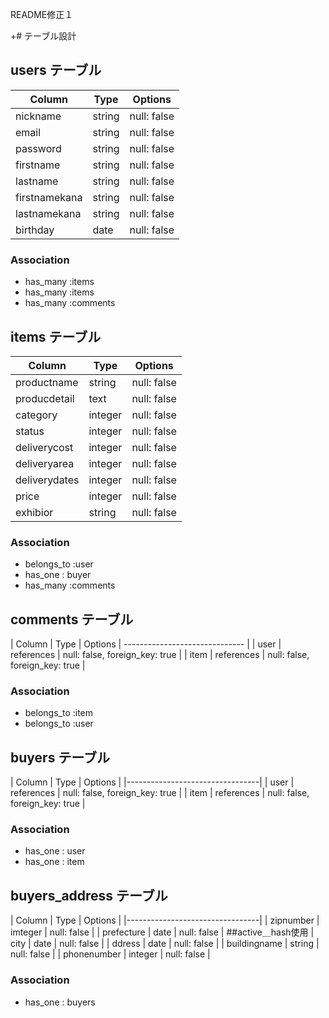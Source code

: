README修正１

+# テーブル設計

## users テーブル

| Column   | Type   | Options     |
| -------- | ------ | ----------- |
| nickname | string | null: false |
| email    | string | null: false |
| password | string   | null: false |
| firstname| string   | null: false |
| lastname | string   | null: false |
| firstnamekana| string   | null: false |
| lastnamekana | string   | null: false |
| birthday | date   | null: false |

### Association

- has_many :items
- has_many :items
- has_many :comments



## items テーブル

| Column   | Type   | Options     |
| ------   | ------ | ----------- |
| productname  | string | null: false |
| producdetail  | text | null: false |
| category | integer | null: false |
| status   | integer | null: false   |
| deliverycost | integer | null: false |
| deliveryarea | integer | null: false |
| deliverydates | integer | null: false |
| price     | integer | null: false |
| exhibior | string | null: false |

### Association

- belongs_to :user
- has_one : buyer
- has_many :comments



## comments テーブル
| Column   | Type   | Options     |
------------------------------ |
| user   | references | null: false, foreign_key: true |
| item   | references | null: false, foreign_key: true |

### Association

- belongs_to :item
- belongs_to :user



## buyers テーブル
| Column   | Type   | Options     |
|---------------------------------|
| user    | references | null: false, foreign_key: true |
| item    | references | null: false, foreign_key: true |


### Association

- has_one : user
- has_one : item


## buyers_address テーブル
| Column   | Type   | Options     |
|---------------------------------|
| zipnumber    | imteger | null: false   | 
| prefecture  | date | null: false |  ##active＿hash使用
| city | date | null: false |
| ddress   | date | null: false   |
| buildingname | string | null: false |
| phonenumber | integer | null: false |


### Association

- has_one : buyers


